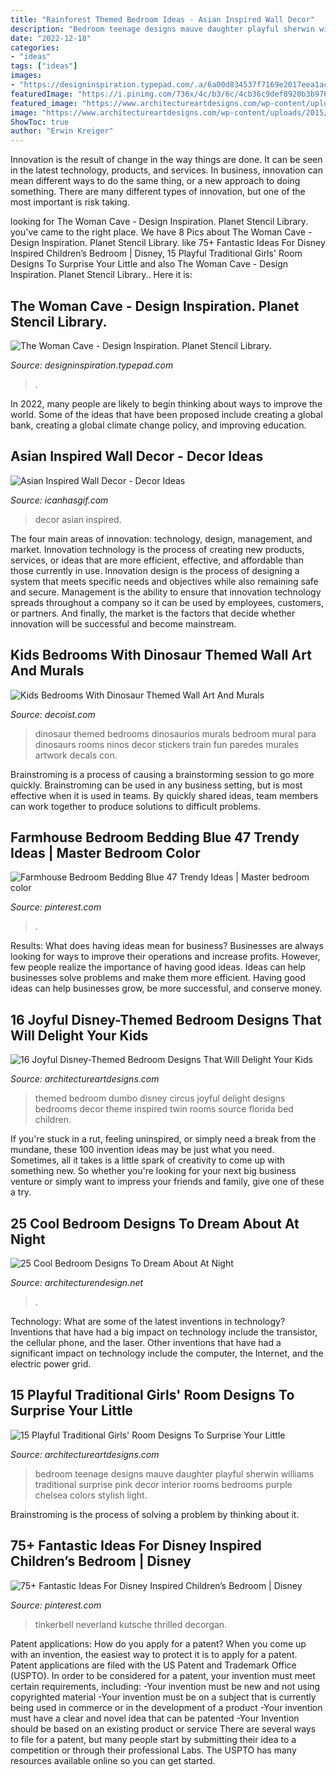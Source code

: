 ```yaml
---
title: "Rainforest Themed Bedroom Ideas - Asian Inspired Wall Decor"
description: "Bedroom teenage designs mauve daughter playful sherwin williams traditional surprise pink decor interior rooms bedrooms purple chelsea colors stylish light"
date: "2022-12-18"
categories:
- "ideas"
tags: ["ideas"]
images:
- "https://designinspiration.typepad.com/.a/6a00d834537f7169e2017eea1acb97970d-600wi"
featuredImage: "https://i.pinimg.com/736x/4c/b3/6c/4cb36c9def8920b3b976d7cd3210369f.jpg"
featured_image: "https://www.architectureartdesigns.com/wp-content/uploads/2015/10/135-630x420.jpg"
image: "https://www.architectureartdesigns.com/wp-content/uploads/2015/10/135-630x420.jpg"
ShowToc: true
author: "Erwin Kreiger"
---
```



Innovation is the result of change in the way things are done. It can be seen in the latest technology, products, and services. In business, innovation can mean different ways to do the same thing, or a new approach to doing something. There are many different types of innovation, but one of the most important is risk taking.

	

		
looking for The Woman Cave - Design Inspiration. Planet Stencil Library. you've came to the right place. We have 8 Pics about The Woman Cave - Design Inspiration. Planet Stencil Library. like 75+ Fantastic Ideas For Disney Inspired Children’s Bedroom | Disney, 15 Playful Traditional Girls&#039; Room Designs To Surprise Your Little and also The Woman Cave - Design Inspiration. Planet Stencil Library.. Here it is:
		
    
## The Woman Cave - Design Inspiration. Planet Stencil Library.

<img loading=lazy src="https://designinspiration.typepad.com/.a/6a00d834537f7169e2017eea1acb97970d-600wi" onerror="this.onerror=null;this.src='https://tse2.mm.bing.net/th?id=OIP.LcJUQv78rgNcS7zvl8kLVAHaLH&amp;pid=15.1';" alt="The Woman Cave - Design Inspiration. Planet Stencil Library.">

_Source: designinspiration.typepad.com_

>. 

	

In 2022, many people are likely to begin thinking about ways to improve the world. Some of the ideas that have been proposed include creating a global bank, creating a global climate change policy, and improving education.

    
## Asian Inspired Wall Decor - Decor Ideas

<img loading=lazy src="https://www.icanhasgif.com/wp-content/uploads/2016/03/Asian-Inspired-Wall-Decor-1024x686.jpg" onerror="this.onerror=null;this.src='https://tse4.mm.bing.net/th?id=OIP.2H_k8bSehp92QRTUSXILOgHaE9&amp;pid=15.1';" alt="Asian Inspired Wall Decor - Decor Ideas">

_Source: icanhasgif.com_

>decor asian inspired. 

	

The four main areas of innovation: technology, design, management, and market.
Innovation technology is the process of creating new products, services, or ideas that are more efficient, effective, and affordable than those currently in use. Innovation design is the process of designing a system that meets specific needs and objectives while also remaining safe and secure. Management is the ability to ensure that innovation technology spreads throughout a company so it can be used by employees, customers, or partners. And finally, the market is the factors that decide whether innovation will be successful and become mainstream.

    
## Kids Bedrooms With Dinosaur Themed Wall Art And Murals

<img loading=lazy src="http://cdn.decoist.com/wp-content/uploads/2014/05/Dinosaur-Themed-Bedrooms-Ideas.jpg" onerror="this.onerror=null;this.src='https://tse4.mm.bing.net/th?id=OIP.gnrseDVFUcmrjgPwfs1sJAHaJN&amp;pid=15.1';" alt="Kids Bedrooms With Dinosaur Themed Wall Art And Murals">

_Source: decoist.com_

>dinosaur themed bedrooms dinosaurios murals bedroom mural para dinosaurs rooms ninos decor stickers train fun paredes murales artwork decals con. 

	

Brainstroming is a process of causing a brainstorming session to go more quickly. Brainstroming can be used in any business setting, but is most effective when it is used in teams. By quickly shared ideas, team members can work together to produce solutions to difficult problems.

    
## Farmhouse Bedroom Bedding Blue 47 Trendy Ideas | Master Bedroom Color

<img loading=lazy src="https://i.pinimg.com/736x/88/04/c3/8804c36bd3428c75c87f2bb3013b6273.jpg" onerror="this.onerror=null;this.src='https://tse2.mm.bing.net/th?id=OIP.hexKoCXRCTy_wTRcY_zwSwAAAA&amp;pid=15.1';" alt="Farmhouse Bedroom Bedding Blue 47 Trendy Ideas | Master bedroom color">

_Source: pinterest.com_

>. 

	

Results: What does having ideas mean for business?
Businesses are always looking for ways to improve their operations and increase profits. However, few people realize the importance of having good ideas. Ideas can help businesses solve problems and make them more efficient. Having good ideas can help businesses grow, be more successful, and conserve money.

    
## 16 Joyful Disney-Themed Bedroom Designs That Will Delight Your Kids

<img loading=lazy src="https://www.architectureartdesigns.com/wp-content/uploads/2015/10/135-630x420.jpg" onerror="this.onerror=null;this.src='https://tse1.mm.bing.net/th?id=OIP.ZhWi0u5TOcH0Evtsci6e6wHaE8&amp;pid=15.1';" alt="16 Joyful Disney-Themed Bedroom Designs That Will Delight Your Kids">

_Source: architectureartdesigns.com_

>themed bedroom dumbo disney circus joyful delight designs bedrooms decor theme inspired twin rooms source florida bed children. 

	

If you're stuck in a rut, feeling uninspired, or simply need a break from the mundane, these 100 invention ideas may be just what you need. Sometimes, all it takes is a little spark of creativity to come up with something new. So whether you're looking for your next big business venture or simply want to impress your friends and family, give one of these a try.

    
## 25 Cool Bedroom Designs To Dream About At Night

<img loading=lazy src="https://cdn.architecturendesign.net/wp-content/uploads/2014/09/2-bubble-bedroom1.jpg" onerror="this.onerror=null;this.src='https://tse3.mm.bing.net/th?id=OIP.ni37K5TP5kkZsOG2peTfcQHaFi&amp;pid=15.1';" alt="25 Cool Bedroom Designs To Dream About At Night">

_Source: architecturendesign.net_

>. 

	

Technology: What are some of the latest inventions in technology?
Inventions that have had a big impact on technology include the transistor, the cellular phone, and the laser. Other inventions that have had a significant impact on technology include the computer, the Internet, and the electric power grid.

    
## 15 Playful Traditional Girls&#039; Room Designs To Surprise Your Little

<img loading=lazy src="https://www.architectureartdesigns.com/wp-content/uploads/2015/02/15-Playful-Traditional-Girls-Room-Designs-To-Surprise-Your-Little-Daughter-With-3-630x939.jpg" onerror="this.onerror=null;this.src='https://tse1.mm.bing.net/th?id=OIP.sW532l-gyR5RQU4xiCcaTwHaLC&amp;pid=15.1';" alt="15 Playful Traditional Girls&#039; Room Designs To Surprise Your Little">

_Source: architectureartdesigns.com_

>bedroom teenage designs mauve daughter playful sherwin williams traditional surprise pink decor interior rooms bedrooms purple chelsea colors stylish light. 

	

Brainstroming is the process of solving a problem by thinking about it.

    
## 75+ Fantastic Ideas For Disney Inspired Children’s Bedroom | Disney

<img loading=lazy src="https://i.pinimg.com/736x/4c/b3/6c/4cb36c9def8920b3b976d7cd3210369f.jpg" onerror="this.onerror=null;this.src='https://tse3.mm.bing.net/th?id=OIP.8I4DoO02T8L57WSM_h8H0QHaLH&amp;pid=15.1';" alt="75+ Fantastic Ideas For Disney Inspired Children’s Bedroom | Disney">

_Source: pinterest.com_

>tinkerbell neverland kutsche thrilled decorgan. 

	

Patent applications: How do you apply for a patent?
When you come up with an invention, the easiest way to protect it is to apply for a patent. Patent applications are filed with the US Patent and Trademark Office (USPTO). In order to be considered for a patent, your invention must meet certain requirements, including: 
-Your invention must be new and not using copyrighted material
-Your invention must be on a subject that is currently being used in commerce or in the development of a product
-Your invention must have a clear and novel idea that can be patented
-Your Invention should be based on an existing product or service There are several ways to file for a patent, but many people start by submitting their idea to a competition or through their professional Labs. The USPTO has many resources available online so you can get started.

